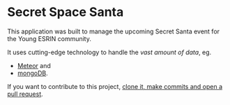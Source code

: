 # Secret Space Santa

This application was built to manage the upcoming Secret Santa event for the Young ESRIN community.

It uses cutting-edge technology to handle the *vast amount of data*, eg.

- [Meteor](https://www.meteor.com/) and
- [mongoDB](https://www.mongodb.com/).
                 
If you want to contribute to this project, 
[clone it, make commits and open a pull request](https://guides.github.com/activities/contributing-to-open-source/).
